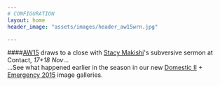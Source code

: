 ```yaml
---
# CONFIGURATION
layout: home
header_image: "assets/images/header_aw15wrn.jpg"

---
```

####[AW15](/current/2015-autumnwinter) draws to a close with [Stacy Makishi](/current/2015-autumnwinter/makishi)'s subversive sermon at Contact, *17+18 Nov*…<br>…See what happened earlier in the season in our new <a href="http://www.wordofwarning.org/galleries/2015-domestic" target="_blank">Domestic II</a> + <a href="http://www.wordofwarning.org/galleries/2015-emergency" target="_blank">Emergency 2015</a> image galleries.

